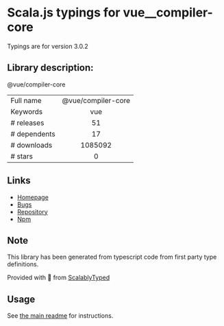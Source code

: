 
# Scala.js typings for vue__compiler-core

Typings are for version 3.0.2

## Library description:
@vue/compiler-core

|                    |                 |
| ------------------ | :-------------: |
| Full name          | @vue/compiler-core |
| Keywords           | vue |
| # releases         | 51 |
| # dependents       | 17 |
| # downloads        | 1085092 |
| # stars            | 0 |

## Links
- [Homepage](https://github.com/vuejs/vue-next/tree/master/packages/compiler-core#readme)
- [Bugs](https://github.com/vuejs/vue-next/issues)
- [Repository](https://github.com/vuejs/vue-next)
- [Npm](https://www.npmjs.com/package/%40vue%2Fcompiler-core)
    


## Note
This library has been generated from typescript code from first party type definitions.

Provided with :purple_heart: from [ScalablyTyped](https://github.com/oyvindberg/ScalablyTyped)

## Usage
See [the main readme](../../readme.md) for instructions.


